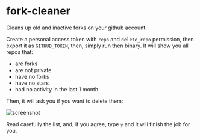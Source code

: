 # fork-cleaner

Cleans up old and inactive forks on your github account.

Create a personal access token with `repo` and `delete_repo`
permission, then export it as `GITHUB_TOKEN`, then, simply run then
binary. It will show you all repos that:

- are forks
- are not private
- have no forks
- have no stars
- had no activity in the last 1 month

Then, it will ask you if you want to delete them:

![screenshot](https://cloud.githubusercontent.com/assets/245435/19216454/a0201810-8d92-11e6-8edc-4e1fe156b5c2.png)

Read carefully the list, and, if you agree, type `y` and it will
finish the job for you.

